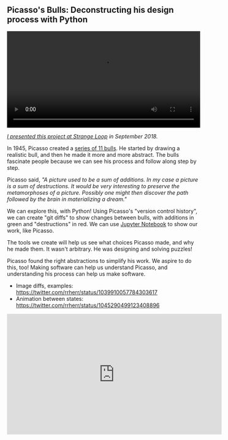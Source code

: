 ## Picasso's Bulls: Deconstructing his design process with Python

<video autoplay controls loop preload width="100%">
    <source src="picasso-animation.m4v" type="video/mp4">
</video>

_[I presented this project at Strange Loop](https://www.youtube.com/watch?v=GYJ77F_8kq0) in September 2018._

In 1945, Picasso created a [series of 11 bulls](https://www.nortonsimon.org/art/search-the-collection/result?keyword=picasso+bull&earliest_year=1945&latest_year=1946). He started by drawing a realistic bull, and then he made it more and more abstract. The bulls fascinate people because we can see his process and follow along step by step.

Picasso said, _"A picture used to be a sum of additions. In my case a picture is a sum of destructions. It would be very interesting to preserve the metamorphoses of a picture. Possibly one might then discover the path followed by the brain in materializing a dream."_

We can explore this, with Python! Using Picasso's "version control history", we can create "git diffs" to show changes between bulls, with additions in green and "destructions" in red. We can use [Jupyter Notebook](https://gist.github.com/rrherr/011108f76daaede5b1e9076bf2d03da1) to show our work, like Picasso.

The tools we create will help us see what choices Picasso made, and why he made them. It wasn't arbitrary. He was designing and solving puzzles!

Picasso found the right abstractions to simplify his work. We aspire to do this, too! Making software can help us understand Picasso, and understanding his process can help us make software. 

- Image diffs, examples: https://twitter.com/rrherr/status/1039910057784303617
- Animation between states: https://twitter.com/rrherr/status/1045290499123408896

<iframe width="560" height="315" src="https://www.youtube.com/embed/GYJ77F_8kq0" frameborder="0" allow="accelerometer; autoplay; encrypted-media; gyroscope; picture-in-picture" allowfullscreen></iframe>
